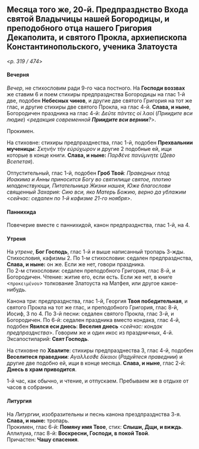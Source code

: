 
## Месяца того же, 20-й. Предпразднство Входа святой Владычицы нашей Богородицы, и преподобного отца нашего Григория Декаполита, и святого Прокла, архиепископа Константинопольского, ученика Златоуста

<*p. 319 / 474*>

#### Вечерня

*Вечер*, не стихословим ради 9-го часа постного. На **Господи воззвах** же ставим 6 и поем стихиры предпразднства 
Богородицы на глас 1-й две, подобен **Небесных чинов**, и другие две святого Григория на тот же глас, и другие 
стихиры две святого Прокла, на глас 4-й. **Слава, и ныне**, Богородичен праздника на глас 4-й: *Δεῦτε πάντες οἱ λαοί* 
(*Приидите вси людие*) <*редакция современной **Приидите вси вернии**?*>. 

Прокимен. 

На стиховне: стихиры предпразднества, глас 1-й, подобен **Прехвальнии мученицы**: *Σκηνήν τὴν εὐρύχωρον* 
и другие 2 подобные ей, ищи которые в конце книги. **Слава, и ныне:** *Παρϑένε πανύμνητε* (*Дево Всепетая*).

Отпустительный, глас 1-й, подобен **Гроб Твой**: *Праведных плод Иоакима и Анны приносится Богу во святилище 
святое, плотию младенствующи, Питательница Жизни нашея, Юже благослови священный Захария: Сию вси, яко Матерь 
Божию, верно да ублажим* <*сейчас: седален по 1-й кафизме 21-го ноября*>.

#### Паннихида

Повечерие вместе с паннихидой, канон предпразднства, глас 1-й, на 4. 

#### Утреня

На *утрене*, **Бог Господь**, глас 1-й и выше написанный тропарь 3-жды. Стихословия, кафизмы 2. 
По 1-м стихословии: седален предпразднства, **Слава, и ныне:** он же. Если же нет, говори праздника.  
По 2-м стихословии: седален преподобного Григория, глас 8-й, и Богородичен. 
Чтение: житие его, если есть. Если же нет, в книге <`προκειμένου`> толкование Златоуста на Матфея, 
или другое какое-нибудь. 

Канона три: предпразднства, глас 1-й, Георгия **Твоя победительная**, и святого Прокла на тот же глас, 
и преподобного Григория, глас 8-й, Иосиф, 3 по 4. 
По 3-й песни: седален святого Прокла, глас 3-й, и Богородичен. 
По 6-й: седален праздника вместо кондака, глас 4-й, подобен **Явился еси днесь**: **Веселия днесь** 
<*сейчас: кондак предпразднства*>. Говорим же и один икос из праздничных, 4-й. 
Эксапостиларий: **Свят Господь**.   
   
На стиховне по **Хвалите**: стихиры предпразднества 3, глас 4-й, подобен **Веселитеся праведнии**: 
*Αγαλλεσϑε δίκαιοι* (*Радуйтеся праведнии*) и другие две подобно ей, ищи в конце месяца. 
**Слава, и ныне**, глас 2-й: **Днесь в храм приводится**. 

1-й час, как обычно, и чтение, и отпускаем. Пребываем же в отдыхе от часов в собрании. 

#### Литургия 

На *Литургии*, изобразительны и песнь канона прездпразднства 3-я. **Слава, и ныне:** тропарь.   
Прокимен, глас 6-й: **Помяну имя Твое**, стих: **Слыши, Дщи, и виждь**. 
Аллилуиа, глас 8-й: **Воскресни, Господи, в покой Твой**.  
Причастен: **Чашу спасения**.
